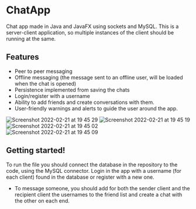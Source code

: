 # ChatApp
Chat app made in Java and JavaFX using sockets and MySQL. This is a server-client application, so multiple instances of the client should be running at the same.

## Features
* Peer to peer messaging 
* Offline messaging (the message sent to an offline user, will be loaded when the chat is opened)
* Persistence implemented from saving the chats
* Login/register with a username
* Ability to add friends and create conversations with them.
* User-friendly warnings and alerts to guide the user around the app.

![Screenshot 2022-02-21 at 19 45 29](https://user-images.githubusercontent.com/100039479/155013309-4b9f2a09-beff-4acc-bf5b-7bc154c0c23d.jpg)
![Screenshot 2022-02-21 at 19 45 19](https://user-images.githubusercontent.com/100039479/155013296-1c38ec3f-4ac1-47ee-99f2-62d108910fe0.jpg)
![Screenshot 2022-02-21 at 19 45 02](https://user-images.githubusercontent.com/100039479/155013270-b2836c24-fcc8-4c55-9e6a-93606533fa07.jpg)
![Screenshot 2022-02-21 at 19 45 09](https://user-images.githubusercontent.com/100039479/155013279-506405f9-ed99-4c35-a19d-de438f3df6f7.jpg)

## Getting started!
To run the file you should connect the database in the repository to the code, using the MySQL connector.
Login in the app with a username (for each client) found in the database or register with a new one. 

* To message someone, you should add for both the sender client and the recipient client the usernames to the friend list and create a chat with the other on each end.
